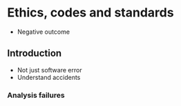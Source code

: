 # Ethics, codes and standards
- Negative outcome

## Introduction
- Not just software error
- Understand accidents

### Analysis failures
